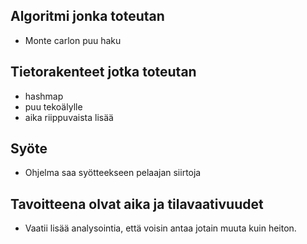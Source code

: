 ## Algoritmi jonka toteutan
 - Monte carlon puu haku

## Tietorakenteet jotka toteutan 
 - hashmap 
 - puu tekoälylle
 - aika riippuvaista lisää

## Syöte
 - Ohjelma saa syötteekseen pelaajan siirtoja

## Tavoitteena olvat aika ja tilavaativuudet
 - Vaatii lisää analysointia, että voisin antaa jotain muuta kuin heiton.
